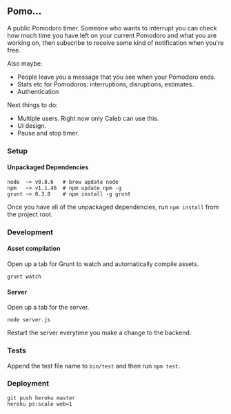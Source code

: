 ## Pomo...

A public Pomodoro timer. Someone who wants to interrupt you can check
how much time you have left on your current Pomodoro and what you are
working on, then subscribe to receive some kind of notification when
you're free.

Also maybe:

- People leave you a message that you see when your Pomodoro ends.
- Stats etc for Pomodoros: interruptions, disruptions, estimates..
- Authentication

Next things to do:

- Multiple users. Right now only Caleb can use this.
- UI design.
- Pause and stop timer.

### Setup

#### Unpackaged Dependencies

```
node  ~> v0.8.6   # brew update node
npm   ~> v1.1.46  # npm update npm -g
grunt ~> 0.3.8    # npm install -g grunt
```

Once you have all of the unpackaged dependencies, run `npm install` from
the project root.

### Development

#### Asset compilation

Open up a tab for Grunt to watch and automatically compile assets.

```
grunt watch
```

#### Server

Open up a tab for the server.

```
node server.js
```

Restart the server everytime you make a change to the backend.

### Tests

Append the test file name to `bin/test` and then run `npm test`.

### Deployment

```
git push heroku master
heroku ps:scale web=1
```
